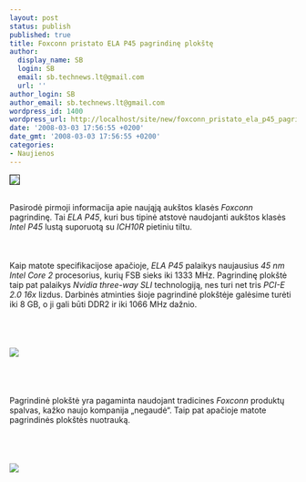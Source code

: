 ```yaml
---
layout: post
status: publish
published: true
title: Foxconn pristato ELA P45 pagrindinę plokštę
author:
  display_name: SB
  login: SB
  email: sb.technews.lt@gmail.com
  url: ''
author_login: SB
author_email: sb.technews.lt@gmail.com
wordpress_id: 1400
wordpress_url: http://localhost/site/new/foxconn_pristato_ela_p45_pagrindine_plokste/
date: '2008-03-03 17:56:55 +0200'
date_gmt: '2008-03-03 17:56:55 +0200'
categories:
- Naujienos
---
```

<div class="imgright"><img src="http://img244.imageshack.us/img244/8162/foxconnlogoek9.jpg" border="1"></div>
<p><br>Pasirodė pirmoji informacija apie naująją aukštos klasės <i>Foxconn</i> pagrindinę. Tai <i>ELA P45</i>, kuri bus tipinė atstovė naudojanti aukštos klasės <i>Intel P45</i> lustą suporuotą su <i>ICH10R</i> pietiniu tiltu.<br />
<br><br />
<br>Kaip matote specifikacijose apačioje, <i>ELA P45</i> palaikys naujausius <i>45 nm Intel Core 2</i> procesorius, kurių FSB sieks iki 1333 MHz. Pagrindinę plokštė taip pat palaikys <i>Nvidia three-way SLI</i> technologiją, nes turi net tris <i>PCI-E 2.0 16x</i> lizdus. Darbinės atminties šioje pagrindinė plokštėje galėsime turėti iki 8 GB, o ji gali būti DDR2 ir iki 1066 MHz dažnio.<br />
<br><br />
<br><br><img src="http://img108.imageshack.us/img108/4927/foxconnp454wm9wp7.jpg"><br><br />
<br><br />
<br>Pagrindinė plokštė yra pagaminta naudojant tradicines <i>Foxconn</i> produktų spalvas, kažko naujo kompanija „negaudė“. Taip pat apačioje matote pagrindinės plokštės nuotrauką.<br />
<br><br />
<br><br><img src="http://img108.imageshack.us/img108/5469/foxconnp456494cb6fo9zu3.jpg"><br><br />
<br></p>
